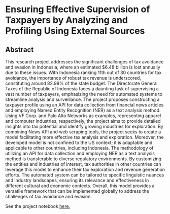 # Ensuring Effective Supervision of Taxpayers by Analyzing and Profiling Using External Sources
## Abstract
This research project addresses the significant challenges of tax avoidance and evasion in Indonesia, where an estimated $6.48 billion is lost annually due to these issues. With Indonesia ranking 11th out of 30 countries for tax avoidance, the importance of robust tax revenue is underscored, constituting around 82.98% of the state budget. The Directorate General Taxes of the Republic of Indonesia faces a daunting task of supervising a vast number of taxpayers, emphasizing the need for automated systems to streamline analysis and surveillance. The project proposes constructing a taxpayer profile using an API for data collection from financial news articles and employing Named Entity Recognition (NER) as a text analysis method. Using VF Corp. and Palo Alto Networks as examples, representing apparel and computer industries, respectively, the project aims to provide detailed insights into tax potential and identify growing industries for exploration. By combining News API and web scraping tools, the project seeks to create a model facilitating more effective tax analysis and exploration. Moreover, the developed model is not confined to the US context; it is adaptable and applicable to other countries, including Indonesia. The methodology of utilizing an API for data collection and employing NER as a text analysis method is transferable to diverse regulatory environments. By customizing the entities and industries of interest, tax authorities in other countries can leverage this model to enhance their tax exploration and revenue generation efforts. The automated system can be tailored to specific linguistic nuances and industry landscapes, ensuring its relevance and effectiveness in different cultural and economic contexts. Overall, this model provides a versatile framework that can be implemented globally to address the challenges of tax avoidance and evasion.

See the project notebook [here.](final_project_hf2450.ipynb)
